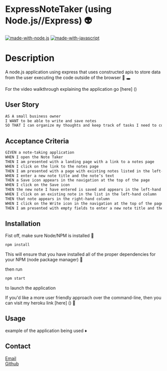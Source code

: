 # ExpressNoteTaker (using Node.js//Express) :alien:

[![made-with-node.js](https://img.shields.io/badge/Made%20with-Node-1f425f.svg)](https://nodejs.org/en/)
[![made-with-javascript](https://img.shields.io/badge/Made%20with-Javascript-1f425f.svg)](https://javascript.plainenglish.io)

# Description 
A node.js application using express that uses constructed apis to store data from the user executing the code outside of the browser :dizzy: :hole:

For the video walkthrough explaining the application go [here] ()

## User Story 

```md
AS A small business owner
I WANT to be able to write and save notes
SO THAT I can organize my thoughts and keep track of tasks I need to complete
```

## Acceptance Criteria 
```md
GIVEN a note-taking application
WHEN I open the Note Taker
THEN I am presented with a landing page with a link to a notes page
WHEN I click on the link to the notes page
THEN I am presented with a page with existing notes listed in the left-hand column, plus empty fields to enter a new note title and the note’s text in the right-hand column
WHEN I enter a new note title and the note’s text
THEN a Save icon appears in the navigation at the top of the page
WHEN I click on the Save icon
THEN the new note I have entered is saved and appears in the left-hand column with the other existing notes
WHEN I click on an existing note in the list in the left-hand column
THEN that note appears in the right-hand column
WHEN I click on the Write icon in the navigation at the top of the page
THEN I am presented with empty fields to enter a new note title and the note’s text in the right-hand column
```

## Installation 

Fist off, make sure Node/NPM is installed :green_book:

```md
npm install
```

This will ensure that you have installed all of the proper dependencies for your NPM (node package manager) :new_moon_with_face:

then run 

```md
npm start 
```

to launch the application 

If you'd like a more user friendly approach over the command-line, then you can visit my heroku link [here] () :rainbow:

## Usage 

example of the application being used :diamonds:

## Contact
[Email](mailto:jamesthomaspatmore7@gmail.com)
</br>
[Github](https://github.com/jamestpatmore)